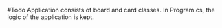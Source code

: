 #Todo Application consists of board and card classes. In Program.cs, the logic of the application is kept.
